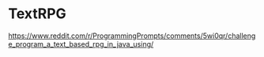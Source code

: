 # TextRPG
https://www.reddit.com/r/ProgrammingPrompts/comments/5wi0qr/challenge_program_a_text_based_rpg_in_java_using/
